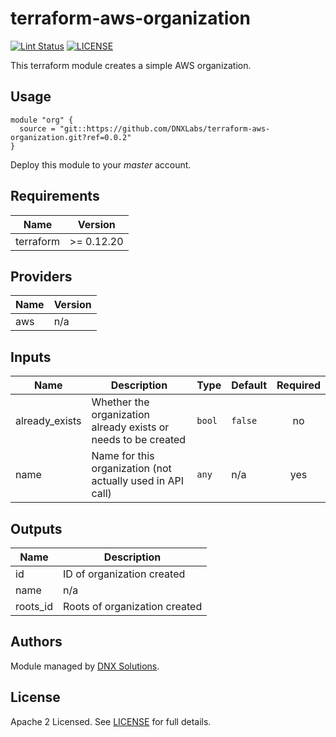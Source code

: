 # terraform-aws-organization

[![Lint Status](https://github.com/DNXLabs/terraform-aws-organization/workflows/Lint/badge.svg)](https://github.com/DNXLabs/terraform-aws-organization/actions)
[![LICENSE](https://img.shields.io/github/license/DNXLabs/terraform-aws-organization)](https://github.com/DNXLabs/terraform-aws-organization/blob/master/LICENSE)

This terraform module creates a simple AWS organization.

## Usage

```hcl
module "org" {
  source = "git::https://github.com/DNXLabs/terraform-aws-organization.git?ref=0.0.2"
}
```

Deploy this module to your _master_ account.

<!--- BEGIN_TF_DOCS --->

## Requirements

| Name | Version |
|------|---------|
| terraform | >= 0.12.20 |

## Providers

| Name | Version |
|------|---------|
| aws | n/a |

## Inputs

| Name | Description | Type | Default | Required |
|------|-------------|------|---------|:--------:|
| already\_exists | Whether the organization already exists or needs to be created | `bool` | `false` | no |
| name | Name for this organization (not actually used in API call) | `any` | n/a | yes |

## Outputs

| Name | Description |
|------|-------------|
| id | ID of organization created |
| name | n/a |
| roots\_id | Roots of organization created |

<!--- END_TF_DOCS --->

## Authors

Module managed by [DNX Solutions](https://github.com/DNXLabs).

## License

Apache 2 Licensed. See [LICENSE](https://github.com/DNXLabs/terraform-aws-organization/blob/master/LICENSE) for full details.